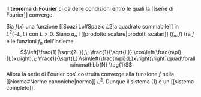 Il **teorema di Fourier** ci dà delle condizioni entro le quali la [[serie di Fourier]] converge.

Sia $f(x)$ una funzione [[Spazi Lp#Spazio $L {2}$|a quadrato sommabile]] in $L^{2}(-L,L)$ con $L>0$. Siano $a_{n}$ i [[prodotto scalare|prodotti scalari]] $(f_{n},f)$ tra $f$ e le funzioni $f_{n}$ dell'insieme
$$\left[\frac{1}{\sqrt{2L}},\; \frac{1}{\sqrt{L}} \cos\left(\frac{n\pi}{L}x\right),\; \frac{1}{\sqrt{L}}\sin\left(\frac{n\pi}{L}x\right)\right]\quad\forall n\in\mathbb{N} \tag{1}$$
Allora la serie di Fourier così costruita converge alla funzione $f$ nella [[Norma#Norme canoniche|norma]] $L^{2}$. Dunque il sistema (1) è un [[sistema completo]].